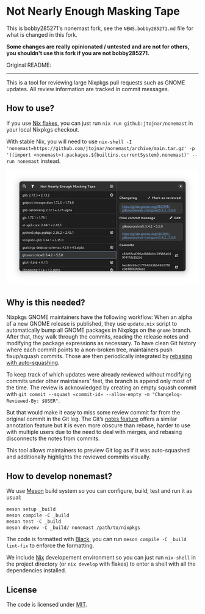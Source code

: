 # Not Nearly Enough Masking Tape

This is bobby285271's nonemast fork, see the `NEWS.bobby285271.md` file for what is changed in this fork.

**Some changes are really opinionated / untested and are not for others, you shouldn't use this fork if you are not bobby285271.**

Original README:

------

This is a tool for reviewing large Nixpkgs pull requests such as GNOME updates. All review information are tracked in commit messages.

## How to use?

If you use [Nix flakes](https://nixos.wiki/wiki/Flakes), you can just run `nix run github:jtojnar/nonemast` in your local Nixpkgs checkout.

With stable Nix, you will need to use `nix-shell -I 'nonemast=https://github.com/jtojnar/nonemast/archive/main.tar.gz' -p '((import <nonemast>).packages.${builtins.currentSystem}.nonemast)' --run nonemast` instead.

![Main view of GNOME 43 update](data/screenshot.png)

## Why is this needed?

Nixpkgs GNOME maintainers have the following workflow: When an alpha of a new GNOME release is published, they use `update.nix` script to automatically bump all GNOME packages in Nixpkgs on the `gnome` branch. After that, they walk through the commits, reading the release notes and modifying the package expressions as necessary. To have clean Git history where each commit points to a non-broken tree, maintainers push fixup/squash commits. Those are then periodically integrated by [rebasing with auto-squashing](https://git-scm.com/docs/git-rebase#Documentation/git-rebase.txt---autosquash).

To keep track of which updates were already reviewed without modifying commits under other maintainers’ feet, the branch is append only most of the time. The review is acknowledged by creating an empty squash commit with `git commit --squash «commit-id» --allow-empty -m "Changelog-Reviewed-By: $USER"`.

But that would make it easy to miss some review commit far from the original commit in the Git log. The Git’s [notes feature](https://git-scm.com/docs/git-notes) offers a similar annotation feature but it is even more obscure than rebase, harder to use with multiple users due to the need to deal with merges, and rebasing disconnects the notes from commits.

This tool allows maintainers to preview Git log as if it was auto-squashed and additionally highlights the reviewed commits visually.

## How to develop nonemast?

We use [Meson](https://mesonbuild.com/) build system so you can configure, build, test and run it as usual:

```shell
meson setup _build
meson compile -C _build
meson test -C _build
meson devenv -C _build/ nonemast /path/to/nixpkgs
```

The code is formatted with [Black](https://github.com/psf/black), you can run `meson compile -C _build lint-fix` to enforce the formatting.

We include [Nix](https://nixos.org) developement environment so you can just run `nix-shell` in the project directory (or `nix develop` with flakes) to enter a shell with all the dependencies installed.

## License

The code is licensed under [MIT](LICENSE.md).
